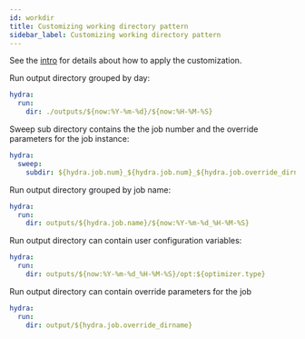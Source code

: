 ```yaml
---
id: workdir
title: Customizing working directory pattern
sidebar_label: Customizing working directory pattern
---
```


See the [intro](intro) for details about how to apply the customization.

Run output directory grouped by day:
```yaml
hydra:
  run:
    dir: ./outputs/${now:%Y-%m-%d}/${now:%H-%M-%S}
```

Sweep sub directory contains the the job number and the override parameters for the job instance:
```yaml
hydra:
  sweep:
    subdir: ${hydra.job.num}_${hydra.job.num}_${hydra.job.override_dirname}
```

Run output directory grouped by job name:
```yaml
hydra:
  run:
    dir: outputs/${hydra.job.name}/${now:%Y-%m-%d_%H-%M-%S}
```

Run output directory can contain user configuration variables:
```yaml
hydra:
  run:
    dir: outputs/${now:%Y-%m-%d_%H-%M-%S}/opt:${optimizer.type}

```

Run output directory can contain override parameters for the job
```yaml
hydra:
  run:
    dir: output/${hydra.job.override_dirname}
```
